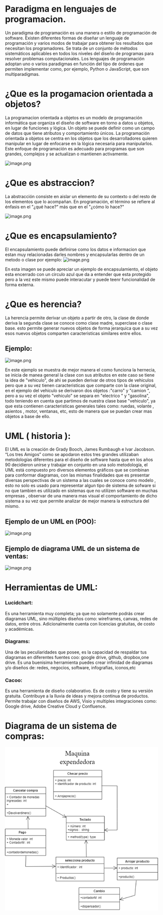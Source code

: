 # Paradigma en lenguajes de programacion.
Un paradigma de programación es una manera o estilo de programación de software. Existen diferentes formas de diseñar un lenguaje de 
programación y varios modos de trabajar para obtener los resultados que necesitan los programadores.  Se trata de un conjunto de 
métodos sistemáticos aplicables en todos los niveles del diseño de programas para resolver problemas computacionales.
Los lenguajes de programación adoptan uno o varios paradigmas en función del tipo de órdenes que permiten implementar 
como, por ejemplo, Python o JavaScript, que son multiparadigmas.
# ¿Que es la progamacion orientada a objetos?
La programacion orientada a objetos es un modelo de programación informática que organiza el diseño de software en torno a datos u objetos, 
en lugar de funciones y lógica. Un objeto se puede definir como un campo de datos que tiene atributos y comportamiento únicos.
La programación orientada a objetos se centra en los objetos que los desarrolladores quieren manipular en lugar de enfocarse 
en la lógica necesaria para manipularlos. Este enfoque de programación es adecuado para programas que son grandes, complejos
 y se actualizan o mantienen activamente.
 
 ![image.png](https://edteam-media.s3.amazonaws.com/blogs/original/331bd7ad-97ea-424c-948b-8bb8cbc97f78.png)

# ¿Que es abstraccion?
La abstracción consiste en aislar un elemento de su contexto o del resto de los elementos que lo acompañan. 
En programación, el término se refiere al énfasis en el "¿qué hace?" más que en el "¿cómo lo hace?"

![image.png](https://lh5.googleusercontent.com/W8dmHZ6xD5pbNm8sww9iTEDsa8dLdv6LwathpGMSPt7CtetRTX82Eesib2BDgY3M-m1Hbmk7RDrI7fBmZIPsT3IITl-1yQrR1pkJdHZNhiXG9lS-QpA=w1200-h630-p-k-no-nu)

# ¿Que es encapsulamiento?
El encapsulamiento puede definirse como los datos e informacion que estan muy relacionadas darles nombres y encapsularlas dentro de un
metodo o clase por ejemplo:
![image.png](https://upload.wikimedia.org/wikipedia/commons/thumb/8/82/CPT-OOP-interfaces.svg/1200px-CPT-OOP-interfaces.svg.png)

En esta imagen se puede apreciar un ejemplo de encapsulamiento, el objeto esta encerrado con un circulo azul que da a entender
que esta protegido pero a la vez este mismo puede interacutar y puede teenr funcionalidad de forma externa.

# ¿Que es herencia?
La herencia permite derivar un objeto a partir de otro, la clase de donde deriva la segunda clase se conoce como clase madre, superclase o clase base.
esto permite generar nuevos objetos de forma jerarquica que a su vez esos nuevos objetos comparten caracteristicas similares entre ellos.

## Ejemplo:

![image.png](https://www.lifeder.com/wp-content/uploads/2020/04/Herencia-en-programaci%C3%B3n-Pluke-CC0-Creative-Commons-CC0-1.0-Universal-Public-Domain.jpg)

En este ejemplo se muestra de mejor manera el como funciona la hernecia, se inicia de manea general la clase con sus atributos en este caso se tiene la idea de "vehiculo", de ahi se pueden derivar de otros tipos de vehiculos pero que a su vez tienen caracteristicas que comparte con la clase original, en el ejemplo del vehiculo se derivaron dos objetos :"carro" y "camion ", pero a su vez el objeto "vehiculo" se separa en "electrico " y "gasolina", todo teniendo en cuenta que partimos de nuestra clase base "vehiculo", 
ya que esta contienen caracteristicas generales  tales como: ruedas, volante , asientos , motor, ventanas, etc, esto de manera que se puedan crear mas objetos a base de ello.

# UML ( historia ):
El UML es la creación de Grady Booch, James Rumbaugh e Ivar Jacobson. “Los tres Amigos” como se apodaron estos tres grandes utilizaban metodologías diferentes para el diseño de software hasta que en los años 90 decidieron unirse y trabajar en conjunto en una solo metodología, el UML está compuesto pro diversos elementos gráficos que se combinan para conformar diagramas, con las mismas finalidades que es presentar diversas perspectivas de un sistema a las cuales se conoce como modelo , esto no solo es usado para representar algun tipo de sistema de sofware si no que tambien es utilizado en sistemas que no utilizen software en muchas empresas , observar de una manera mas visual
el comportamiento de dicho sistema a su vez que permite analizar de mejor manera la estructura del mismo.


 ## Ejemplo de un UML en (POO):

 ![image.png](https://sites.google.com/a/cecyteg.edu.mx/desarrolla-sw-utilizando-poo/_/rsrc/1412205670359/uml/Workspace%201_001.jpg)

 ## Ejemplo de diagrama UML de un sistema de ventas:
 ![image.png](https://ingsotfwarekarlacevallos.files.wordpress.com/2015/07/esta.png)

 # Herramientas de UML:

 ### Lucidchart:

 Es una herramienta muy completa; ya que no solamente podrás crear diagramas UML, sino múltiples diseños como: 
 wireframes, canvas, redes de datos, entre otros. Adicionalmente cuenta con licencias gratuitas, de costo y académicas.

 ### Diagrams:

 Una de las peculiaridades que posee, es la capacidad de respaldar tus diagramas en diferentes fuentes coo: google drive, github, dropbox,one drive. 
 Es una buenisima herramienta puedes crear infinidad de diagramas y/o diseños de: redes, negocios, software, infografias, iconos,etc  

### Cacoo:

Es una herramienta de diseño colaborativo. Es de costo y tiene su versión gratuita. Contribuye a la lluvia de ideas y mejora continua de productos. Permite trabajar con diseños de AWS, Visio y multiples integraciones como: Google drive, Adobe Creative Cloud y Confluence.

# Diagrama de un sistema de compras:

![image.png](https://github.com/DavidVargas20/alumno/blob/main/diagrama.drawio.png)





